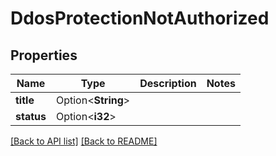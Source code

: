 # DdosProtectionNotAuthorized

## Properties

Name | Type | Description | Notes
------------ | ------------- | ------------- | -------------
**title** | Option<**String**> |  | 
**status** | Option<**i32**> |  | 

[[Back to API list]](../README.md#documentation-for-api-endpoints) [[Back to README]](../README.md)


